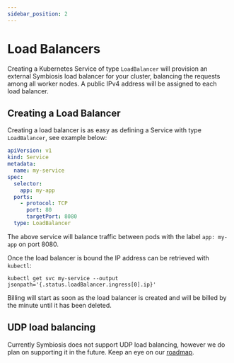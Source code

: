 ```yaml
---
sidebar_position: 2
---
```

# Load Balancers

Creating a Kubernetes Service of type `LoadBalancer` will provision an external Symbiosis load balancer for your cluster, balancing the requests among all worker nodes. A public IPv4 address will be assigned to each load balancer.

## Creating a Load Balancer

Creating a load balancer is as easy as defining a Service with type `LoadBalancer`, see example below:

```yaml
apiVersion: v1
kind: Service
metadata:
  name: my-service
spec:
  selector:
    app: my-app
  ports:
    - protocol: TCP
      port: 80
      targetPort: 8080
  type: LoadBalancer
```

The above service will balance traffic between pods with the label `app: my-app` on port 8080.

Once the load balancer is bound the IP address can be retrieved with `kubectl`:
```
kubectl get svc my-service --output jsonpath='{.status.loadBalancer.ingress[0].ip}'
```


Billing will start as soon as the load balancer is created and will be billed by the minute until it has been deleted.

## UDP load balancing

Currently Symbiosis does not support UDP load balancing, however we do plan on supporting it in the future.
Keep an eye on our [roadmap](https://docs.symbiosis.host/about/roadmap).